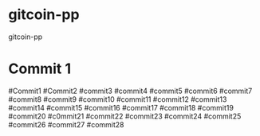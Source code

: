 # gitcoin-pp
gitcoin-pp
# Commit 1
#Commit1
#Commit2
#commit3
#commit4
#commit5
#commit6
#commit7
#commit8
#commit9
#commit10
#commit11
#commit12
#commit13
#commit14
#commit15
#commit16
#commit17
#commit18
#commit19
#commit20
#c0mmit21
#commit22
#commit23
#commit24
#commit25
#commit26
#commit27
#commit28
